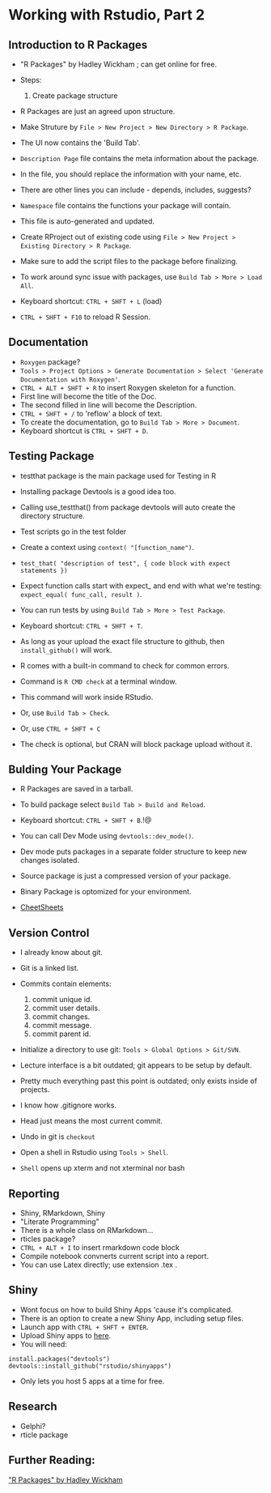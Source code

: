 # Working with Rstudio, Part 2

## Introduction to R Packages
- "R Packages" by Hadley Wickham ; can get online for free.
- Steps:
	1. Create package structure


- R Packages are just an agreed upon structure.
- Make Struture by `File > New Project > New Directory > R Package`.
- The UI now contains the 'Build Tab'.
- `Description Page` file contains the meta information about the package.
- In the file, you should replace the information with your name, etc.
- There are other lines you can include - depends, includes, suggests?
- `Namespace` file contains the functions your package will contain.
- This file is auto-generated and updated.

- Create RProject out of existing code using `File > New Project > Existing Directory > R Package`.
- Make sure to add the script files to the package before finalizing.
- To work around sync issue with packages, use `Build Tab > More > Load All`.
- Keyboard shortcut: `CTRL + SHFT + L` (load)
- `CTRL + SHFT + F10` to reload R Session.


## Documentation
- `Roxygen` package?
- `Tools > Project Options > Generate Documentation > Select 'Generate Documentation with Roxygen'`.
- `CTRL + ALT + SHFT + R` to insert Roxygen skeleton for a function.
- First line will become the title of the Doc.
- The second filled in line will become the Description.
- `CTRL + SHFT + /` to 'reflow' a block of text.
- To create the documentation, go to `Build Tab > More > Document`.
- Keyboard shortcut is `CTRL + SHFT + D`.


## Testing Package
- testthat package is the main package used for Testing in R
- Installing package Devtools is a good idea too.
- Calling use_testthat() from package devtools will auto create the directory structure.
- Test scripts go in the test folder
- Create a context using `context( "[function_name")`.
- `test_that( "description of test", { code block with expect statements })`
- Expect function calls start with expect_ and end with what we're testing: `expect_equal( func_call, result )`.
- You can run tests by using `Build Tab > More > Test Package`.
- Keyboard shortcut: `CTRL + SHFT + T`.

- As long as your upload the exact file structure to github, then `install_github()` will work.
- R comes with a built-in command to check for common errors.
- Command is `R CMD check` at a terminal window.
- This command will work inside RStudio.
- Or, use `Build Tab > Check`.
- Or, use `CTRL + SHFT + C`
- The check is optional, but CRAN will block package upload without it.

## Bulding Your Package
- R Packages are saved in a tarball.
- To build package select `Build Tab > Build and Reload`.
- Keyboard shortcut: `CTRL + SHFT + B`.!@

- You can call Dev Mode using `devtools::dev_mode()`.
- Dev mode puts packages in a separate folder structure to keep new changes isolated.
- Source package is just a compressed version of your package.
- Binary Package is optomized for your environment.

- [CheetSheets](www.rstudio.com/resources/cheatsheets)

## Version Control
- I already know about git.
- Git is a linked list.
- Commits contain elements:
	1. commit unique id.
	2. commit user details.
	3. commit changes.
	4. commit message.
	4. commit parent id.

- Initialize a directory to use git: `Tools > Global Options > Git/SVN`.
- Lecture interface is a bit outdated; git appears to be setup by default.
- Pretty much everything past this point is outdated; only exists inside of projects.
- I know how .gitignore works.

- Head just means the most current commit.
- Undo in git is `checkout`
- Open a shell in Rstudio using `Tools > Shell`.
- `Shell` opens up xterm and not xterminal nor bash

## Reporting
- Shiny, RMarkdown, Shiny
- "Literate Programming"
- There is a whole class on RMarkdown...
- rticles package?
- `CTRL + ALT + I` to insert rmarkdown code block
- Compile notebook convnerts current script into a report.
- You can use Latex directly; use extension .tex .


## Shiny
- Wont focus on how to build Shiny Apps 'cause it's complicated.
- There is an option to create a new Shiny App, including setup files.
- Launch app with `CTRL + SHFT + ENTER`.
- Upload Shiny apps to [here](www.shinyapps.io).
- You will need:
```
install.packages("devtools")
devtools::install_github("rstudio/shinyapps")
```
- Only lets you host 5 apps at a time for free.


## Research
- Gelphi?
- rticle package

## Further Reading:
["R Packages" by Hadley Wickham](http://r-pkgs.had.co.nz/)

